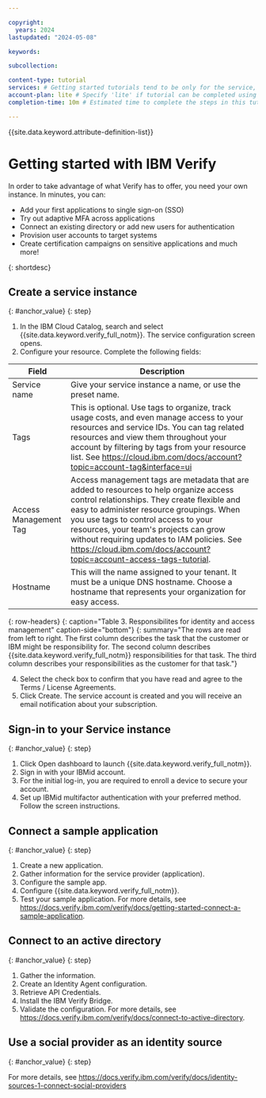 ```yaml
---

copyright:
  years: 2024
lastupdated: "2024-05-08"

keywords: 

subcollection: 

content-type: tutorial
services: # Getting started tutorials tend to be only for the service, so leave empty.
account-plan: lite # Specify 'lite' if tutorial can be completed using only Lite plan of your service; otherwise, specify 'paid'
completion-time: 10m # Estimated time to complete the steps in this tutorial. Minute values are supported up to 90 minutes. Whole hours are also supported; for example: 2h

---
```


{{site.data.keyword.attribute-definition-list}}

<!-- Name your file `getting-started.md` and include it in the Get started nav group in your toc.yaml file. -->


# Getting started with IBM Verify

<!-- The title of your H1 should be Getting started with _service-name_, where _service-name_ is the non-trademarked short version keyref. -->
In order to take advantage of what Verify has to offer, you need your own instance. 
In minutes, you can:
- Add your first applications to single sign-on (SSO)
- Try out adaptive MFA across applications
- Connect an existing directory or add new users for authentication
- Provision user accounts to target systems
- Create certification campaigns on sensitive applications and much more!

{: shortdesc}

## Create a service instance
{: #anchor_value}
{: step}

1. In the IBM Cloud Catalog, search and select {{site.data.keyword.verify_full_notm}}. The service configuration screen opens.
2. Configure your resource. Complete the following fields:

|  Field | Description |
|----------|-----------------------|
|Service name| Give your service instance a name, or use the preset name. |
|Tags| This is optional. Use tags to organize, track usage costs, and even manage access to your resources and service IDs. You can tag related resources and view them throughout your account by filtering by tags from your resource list. See https://cloud.ibm.com/docs/account?topic=account-tag&interface=ui|
|Access Management Tag| Access management tags are metadata that are added to resources to help organize access control relationships. They create flexible and easy to administer resource groupings. When you use tags to control access to your resources, your team's projects can grow without requiring updates to IAM policies. See https://cloud.ibm.com/docs/account?topic=account-access-tags-tutorial. |
|Hostname| This will the name assigned to your tenant. It must be a unique DNS hostname. Choose a hostname that represents your organization for easy access.|
{: row-headers}
{: caption="Table 3. Responsibilites for identity and access management" caption-side="bottom"}
{: summary="The rows are read from left to right. The first column describes the task that the customer or IBM might be responsibility for. The second column describes {{site.data.keyword.verify_full_notm}} responsibilities for that task. The third column describes your responsibilities as the customer for that task."}

4. Select the check box to confirm that you have read and agree to the Terms / License Agreements.	
5. Click Create. The service account is created and you will receive an email notification about your subscription.

## Sign-in to your Service instance
{: #anchor_value}
{: step}

1. Click Open dashboard to launch {{site.data.keyword.verify_full_notm}}.
2. Sign in with your IBMid account.
3. For the initial log-in, you are required to enroll a device to secure your account.
4. Set up IBMid multifactor authentication with your preferred method. Follow the screen instructions.


## Connect a sample application
{: #anchor_value}
{: step}
1. Create a new application.
2. Gather information for the service provider (application).
3. Configure the sample app.
4. Configure {{site.data.keyword.verify_full_notm}}.
5. Test your sample application.
For more details, see https://docs.verify.ibm.com/verify/docs/getting-started-connect-a-sample-application.

## Connect to an active directory
{: #anchor_value}
{: step}
1. Gather the information. 
2. Create an Identity Agent configuration.
3. Retrieve API Credentials.
4. Install the IBM Verify Bridge.
5. Validate the configuration.
For more details, see https://docs.verify.ibm.com/verify/docs/connect-to-active-directory.

## Use a social provider as an identity source
{: #anchor_value}
{: step}

For more details, see https://docs.verify.ibm.com/verify/docs/identity-sources-1-connect-social-providers

